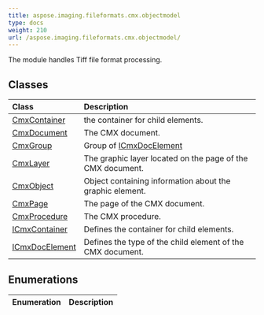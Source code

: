 ```yaml
---
title: aspose.imaging.fileformats.cmx.objectmodel
type: docs
weight: 210
url: /aspose.imaging.fileformats.cmx.objectmodel/
---
```



The module handles Tiff file format processing.

## **Classes**
| **Class** | **Description** |
| :- | :- |
| [CmxContainer](/imaging/python-net/aspose.imaging.fileformats.cmx.objectmodel/cmxcontainer/) | the container for child elements. |
| [CmxDocument](/imaging/python-net/aspose.imaging.fileformats.cmx.objectmodel/cmxdocument/) | The CMX document. |
| [CmxGroup](/imaging/python-net/aspose.imaging.fileformats.cmx.objectmodel/cmxgroup/) | Group of [ICmxDocElement](/imaging/python-net/aspose.imaging.fileformats.cmx.objectmodel/icmxdocelement/) |
| [CmxLayer](/imaging/python-net/aspose.imaging.fileformats.cmx.objectmodel/cmxlayer/) | The graphic layer located on the page of the CMX document. |
| [CmxObject](/imaging/python-net/aspose.imaging.fileformats.cmx.objectmodel/cmxobject/) | Object containing information about the graphic element. |
| [CmxPage](/imaging/python-net/aspose.imaging.fileformats.cmx.objectmodel/cmxpage/) | The page of the CMX document. |
| [CmxProcedure](/imaging/python-net/aspose.imaging.fileformats.cmx.objectmodel/cmxprocedure/) | The CMX procedure. |
| [ICmxContainer](/imaging/python-net/aspose.imaging.fileformats.cmx.objectmodel/icmxcontainer/) | Defines the container for child elements. |
| [ICmxDocElement](/imaging/python-net/aspose.imaging.fileformats.cmx.objectmodel/icmxdocelement/) | Defines the type of the child element of the CMX document. |
## **Enumerations**
| **Enumeration** | **Description** |
| :- | :- |
